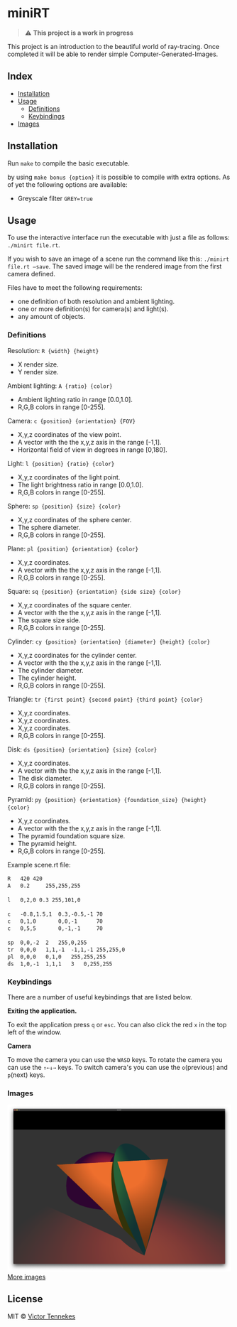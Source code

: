 # miniRT

> :warning: **This project is a work in progress**

This project is an introduction to the beautiful world of ray-tracing.
Once completed it will be able to render simple Computer-Generated-Images.

## Index

* [Installation](#installation)
* [Usage](#usage)
  * [Definitions](#definitions)
  * [Keybindings](#keybindings)
* [Images](#images)

## Installation
Run `make` to compile the basic executable.

by using `make bonus {option}` it is possible to compile with extra options. As of yet the following options are available:
* Greyscale filter `GREY=true`

## Usage
To use the interactive interface run the executable with just a file as follows: `./minirt file.rt`.

If you wish to save an image of a scene run the command like this: `./minirt file.rt —save`. The saved image will be the rendered image from the first camera defined.

Files have to meet the following requirements:
* one definition of both resolution and ambient lighting.
* one or more definition(s) for camera(s) and light(s).
* any amount of objects.

### Definitions

Resolution:	`R {width} {height}`
* X render size.
* Y render size.

Ambient lighting:	`A {ratio} {color}`
* Ambient lighting ratio in range [0.0,1.0].
* R,G,B colors in range [0-255].

Camera:	`c {position} {orientation} {FOV}`
* X,y,z coordinates of the view point.
* A vector with the the x,y,z axis in the range [-1,1].
* Horizontal field of view in degrees in range [0,180].

Light:	`l {position} {ratio} {color}`
* X,y,z coordinates of the light point.
* The light brightness ratio in range [0.0,1.0].
* R,G,B colors in range [0-255].

Sphere:	`sp {position} {size} {color}`
* X,y,z coordinates of the sphere center.
* The sphere diameter.
* R,G,B colors in range [0-255].

Plane:	`pl {position} {orientation} {color}`
* X,y,z coordinates.
* A vector with the the x,y,z axis in the range [-1,1].
* R,G,B colors in range [0-255].

Square:	`sq {position} {orientation} {side size} {color}`
* X,y,z coordinates of the square center.
* A vector with the the x,y,z axis in the range [-1,1].
* The square size side.
* R,G,B colors in range [0-255].

Cylinder:	`cy {position} {orientation} {diameter} {height} {color}`
* X,y,z coordinates for the cylinder center.
* A vector with the the x,y,z axis in the range [-1,1].
* The cylinder diameter.
* The cylinder height.
* R,G,B colors in range [0-255].

Triangle:	`tr {first point} {second point} {third point} {color}`
* X,y,z coordinates.
* X,y,z coordinates.
* X,y,z coordinates.
* R,G,B colors in range [0-255].

Disk:	`ds {position} {orientation} {size} {color}`
* X,y,z coordinates.
* A vector with the the x,y,z axis in the range [-1,1].
* The disk diameter.
* R,G,B colors in range [0-255].

Pyramid:	`py {position} {orientation} {foundation_size} {height} {color}`
* X,y,z coordinates.
* A vector with the the x,y,z axis in the range [-1,1].
* The pyramid foundation square size.
* The pyramid height.
* R,G,B colors in range [0-255].

Example scene.rt file:
```
R   420	420
A   0.2		255,255,255

l   0,2,0 0.3 255,101,0

c   -0.8,1.5,1  0.3,-0.5,-1 70
c   0,1,0       0,0,-1      70
c   0,5,5       0,-1,-1     70

sp	0,0,-2	2   255,0,255
tr	0,0,0	1,1,-1	-1,1,-1 255,255,0
pl	0,0,0	0,1,0   255,255,255
ds	1,0,-1	1,1,1	3	0,255,255
```

### Keybindings
There are a number of useful keybindings that are listed below.

**Exiting the application.**

To exit the application press `q` or `esc`. You can also click the red `x` in the top left of the window.

**Camera**

To move the camera you can use the `WASD` keys.
To rotate the camera you can use the `↑←↓→` keys.
To switch camera's you can use the `o`(previous) and `p`(next) keys.

### Images

![example](images/readme.png)
[More images](images/)

## License

MIT © [Victor Tennekes](https://www.github.com/victortennekes)
